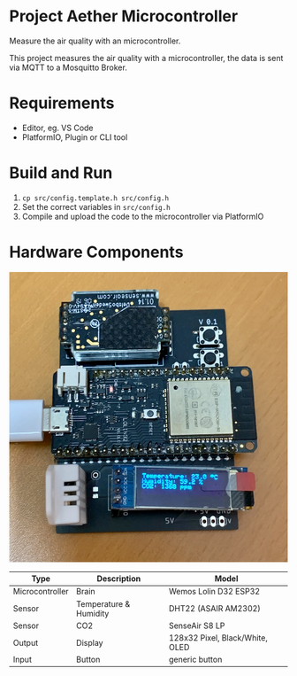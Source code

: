 # Project Aether Microcontroller

Measure the air quality with an microcontroller.

This project measures the air quality with a microcontroller, the data is sent via MQTT to a Mosquitto Broker.

# Requirements

- Editor, eg. VS Code 
- PlatformIO, Plugin or CLI tool

# Build and Run

1. `cp src/config.template.h src/config.h`
2. Set the correct variables in `src/config.h`
3. Compile and upload the code to the microcontroller via PlatformIO


# Hardware Components

![Microcontroller Board](docs/microcontroller_board.jpeg "Microcontroller Board")

|Type|Description|Model|
|---|---|---|
|Microcontroller|Brain|Wemos Lolin D32 ESP32|
|Sensor|Temperature & Humidity |DHT22 (ASAIR AM2302)|
|Sensor|CO2|SenseAir S8 LP|
|Output|Display|128x32 Pixel, Black/White, OLED|
|Input|Button|generic button|

